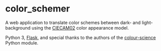 # color_schemer

A web application to translate color schemes between dark- and light-background using the [CIECAM02](https://en.wikipedia.org/wiki/CIECAM02) color appearance model.

Python 3, [Flask](http://flask.pocoo.org), and special thanks to the authors of the [colour-science](http://colour-science.org) Python module. 
